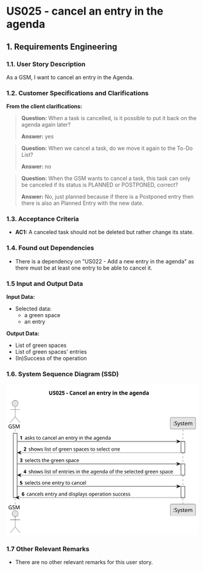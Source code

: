 # US025 - cancel an entry in the agenda


## 1. Requirements Engineering

### 1.1. User Story Description

As a GSM, I want to cancel an entry in the Agenda.

### 1.2. Customer Specifications and Clarifications

**From the client clarifications:**

> **Question:** When a task is cancelled, is it possible to put it back on the agenda again later?
>
> **Answer:** yes

> **Question:** When we cancel a task, do we move it again to the To-Do List?
>
> **Answer:** no

> **Question:** When the GSM wants to cancel a task, this task can only be canceled if its status is PLANNED or POSTPONED, correct?
> 
> **Answer:**
No, just planned because if there is a Postponed entry then there is also an Planned Entry with the new date.

### 1.3. Acceptance Criteria

* **AC1:** A canceled task should not be deleted but rather change its state.

### 1.4. Found out Dependencies

* There is a dependency on "US022 - Add a new entry in the agenda" as there must be at least one entry to be able to cancel it.

### 1.5 Input and Output Data

**Input Data:**

* Selected data:
  * a green space
  * an entry

**Output Data:**

* List of green spaces
* List of green spaces' entries
* (In)Success of the operation

### 1.6. System Sequence Diagram (SSD)

![System Sequence Diagram - US025](svg/us025-system-sequence-diagram.svg)


### 1.7 Other Relevant Remarks

* There are no other relevant remarks for this user story.